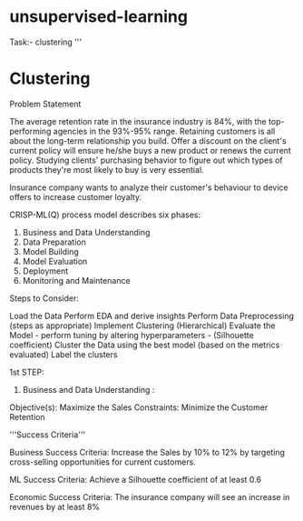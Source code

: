 # unsupervised-learning
Task:- clustering
'''
# Clustering

Problem Statement

The average retention rate in the insurance industry is 84%, with the 
top-performing agencies in the 93%-95% range. 
Retaining customers is all about the long-term relationship you build.
Offer a discount on the client's current policy will ensure he/she buys a 
new product or renews the current policy.
Studying clients' purchasing behavior to figure out which types of products 
they're most likely to buy is very essential. 

Insurance company wants to analyze their customer's behaviour to 
device offers to increase customer loyalty.


CRISP-ML(Q) process model describes six phases:
 
1. Business and Data Understanding
2. Data Preparation
3. Model Building
4. Model Evaluation
5. Deployment
6. Monitoring and Maintenance

Steps to Consider:

Load the Data
Perform EDA and derive insights
Perform Data Preprocessing (steps as appropriate)
Implement Clustering (Hierarchical)
Evaluate the Model - perform tuning by altering hyperparameters - (Silhouette coefficient)
Cluster the Data using the best model (based on the metrics evaluated)
Label the clusters

1st STEP:
1. Business and Data Understanding :


Objective(s): Maximize the Sales 
Constraints: Minimize the Customer Retention

'''Success Criteria'''

Business Success Criteria: Increase the Sales by 10% to 12% by targeting cross-selling opportunities for current customers.

ML Success Criteria: Achieve a Silhouette coefficient of at least 0.6

Economic Success Criteria: The insurance company will see an increase in revenues by at least 8%

